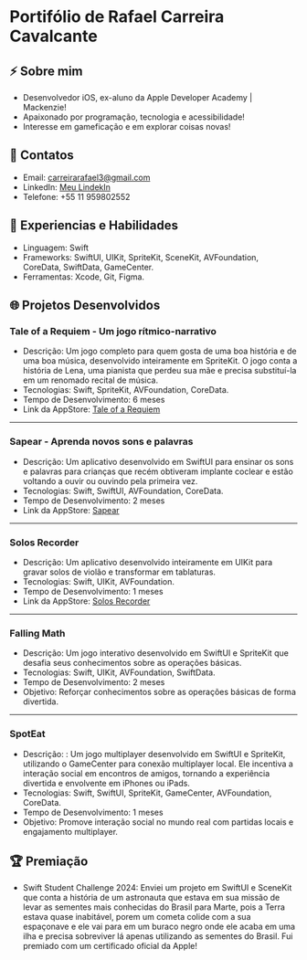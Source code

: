 # Portifólio de Rafael Carreira Cavalcante

## ⚡ Sobre mim
- Desenvolvedor iOS, ex-aluno da Apple Developer Academy | Mackenzie!
- Apaixonado por programação, tecnologia e acessibilidade!
- Interesse em gameficação e em explorar coisas novas!

## 📱 Contatos
- Email: carreirarafael3@gmail.com
- LinkedIn: [Meu LindekIn](https://www.linkedin.com/in/rafaelcarreiracavalcante)
- Telefone: +55 11 959802552

## 🧠 Experiencias e Habilidades
- Linguagem: Swift
- Frameworks: SwiftUI, UIKit, SpriteKit, SceneKit, AVFoundation, CoreData, SwiftData, GameCenter.
- Ferramentas: Xcode, Git, Figma.

## 🌐 Projetos Desenvolvidos

### Tale of a Requiem - Um jogo rítmico-narrativo
- Descrição: Um jogo completo para quem gosta de uma boa história e de uma boa música, desenvolvido inteiramente em SpriteKit. O jogo conta a história de Lena, uma pianista que perdeu sua mãe e precisa substituí-la em um renomado recital de música.
- Tecnologias: Swift, SpriteKit, AVFoundation, CoreData.
- Tempo de Desenvolvimento: 6 meses
- Link da AppStore: [Tale of a Requiem](https://apps.apple.com/br/app/tale-of-a-requiem/id6670218881)
---
### Sapear - Aprenda novos sons e palavras
- Descrição: Um aplicativo desenvolvido em SwiftUI para ensinar os sons e palavras para crianças que recém obtiveram implante coclear e estão voltando a ouvir ou ouvindo pela primeira vez.
- Tecnologias: Swift, SwiftUI, AVFoundation, CoreData.
- Tempo de Desenvolvimento: 2 meses
- Link da AppStore: [Sapear](https://apps.apple.com/br/app/sapear/id6469643419)
---
### Solos Recorder
- Descrição: Um aplicativo desenvolvido inteiramente em UIKit para gravar solos de violão e transformar em tablaturas.
- Tecnologias: Swift, UIKit, AVFoundation.
- Tempo de Desenvolvimento: 1 meses
- Link da AppStore: [Solos Recorder](https://apps.apple.com/br/app/solos-recorder/id6503363392)
---
### Falling Math
- Descrição: Um jogo interativo desenvolvido em SwiftUI e SpriteKit que desafia seus conhecimentos sobre as operações básicas.
- Tecnologias: Swift, UIKit, AVFoundation, SwiftData.
- Tempo de Desenvolvimento: 2 meses
- Objetivo: Reforçar conhecimentos sobre as operações básicas de forma divertida.
---
### SpotEat
- Descrição: : Um jogo multiplayer desenvolvido em SwiftUI e SpriteKit, utilizando o GameCenter para conexão multiplayer local. Ele incentiva a interação social em encontros de amigos, tornando a experiência divertida e envolvente em iPhones ou iPads.
- Tecnologias: Swift, SwiftUI, SpriteKit, GameCenter, AVFoundation, CoreData.
- Tempo de Desenvolvimento: 1 meses
- Objetivo: Promove interação social no mundo real com partidas locais e engajamento multiplayer.
  
## 🏆 Premiação
- Swift Student Challenge 2024: Enviei um projeto em SwiftUI e SceneKit que conta a história de um astronauta que estava em sua missão de levar as sementes mais conhecidas do Brasil para Marte, pois a Terra estava quase inabitável, porem um cometa colide com a sua espaçonave e ele vai para em um buraco negro onde ele acaba em uma ilha e precisa sobreviver lá apenas utilizando as sementes do Brasil. Fui premiado com um certificado oficial da Apple!

